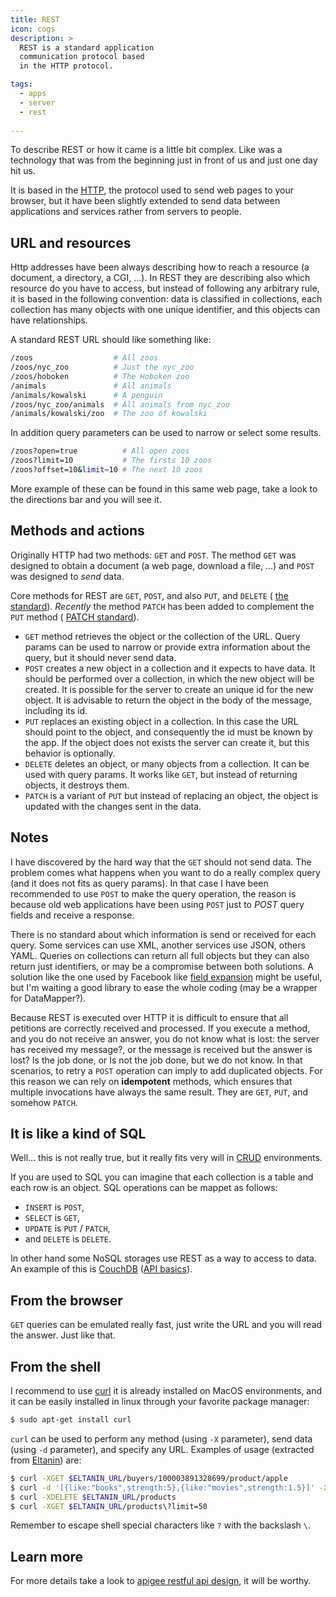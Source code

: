```yaml
---
title: REST
icon: cogs
description: >
  REST is a standard application
  communication protocol based
  in the HTTP protocol. 

tags:
  - apps
  - server
  - rest
  
---
```

To describe REST or how it came is a little bit complex.
Like 
<resource-link basename="json"></resource-link>
was a technology that was from the beginning just in
front of us and just one day hit us.

It is based in the 
[HTTP](http://en.wikipedia.org/wiki/Hypertext_Transfer_Protocol),
the protocol used to send web pages to your browser,
but it have been slightly extended to send data between 
applications and services rather from servers to people.

## URL and resources

Http addresses have been always describing how to reach a resource
(a document, a directory, a CGI, ...). 
In REST they are describing also which resource do you have to 
access, but instead of following any arbitrary rule, it is based
in the following convention: data is classified in collections,
each collection has many objects with one unique identifier, and this
objects can have relationships. 

A standard REST URL should like something like:

```bash
/zoos                  # All zoos
/zoos/nyc_zoo          # Just the nyc_zoo
/zoos/hoboken          # The Hoboken zoo
/animals               # All animals
/animals/kowalski      # A penguin
/zoos/nyc_zoo/animals  # All animals from nyc_zoo
/animals/kowalski/zoo  # The zoo of kowalski
```

In addition query parameters can be used
to narrow or select some results.

```bash
/zoos?open=true          # All open zoos
/zoos?limit=10           # The firsts 10 zoos
/zoos?offset=10&limit=10 # The next 10 zoos
```

More example of these can be found in this
same web page, take a look to the directions
bar and you will see it.
	
## Methods and actions

Originally HTTP had two methods: `GET` and `POST`.
The method `GET` was designed to obtain a
document (a web page, download a file, ...)
and `POST` was designed to *send* data.

Core methods for REST are `GET`, `POST`,
and also `PUT`, and `DELETE` (
[the standard](http://tools.ietf.org/html/rfc2616#section-9)).
*Recently* the method `PATCH` has been added to
complement the `PUT` method (
[PATCH standard](http://tools.ietf.org/html/rfc5789)).

- `GET` method retrieves the object or
the collection of the URL. 
Query params can be used to narrow
or provide extra information about the query,
but it should never send data.
- `POST` creates a new object in a collection
and it expects to have data.
It should be performed over a collection,
in which the new object will be created.
It is possible for the server to create
an unique id for the new object. It
is advisable to return the object
in the body of the message, 
including its id.
- `PUT` replaces an existing object
in a collection.
In this case the URL should point
to the object, and consequently
the id must be known by the app. 
If the object does not exists
the server can create it, but
this behavior is optionally.
- `DELETE` deletes an object, 
or many objects from a collection.
It can be used with query params.
It works like `GET`, but instead
of returning objects, it destroys them.
- `PATCH` is a variant of `PUT`
but instead of replacing an object,
the object is updated with the 
changes sent in the data.

## Notes

I have discovered by the hard way that 
the `GET` should not send data.
The problem comes what happens
when you want to do a really complex
query (and it does not fits as
query params). 
In that case I have been recommended
to use `POST` to make the query operation,
the reason is because old web applications
have been using `POST` just to *POST*
query fields and receive a response.

There is no standard about which
information is send or received for each query.
Some services can use XML, another
services use JSON, others YAML. 
Queries on collections can return all full objects
but they can also return just identifiers, or may
be a compromise between both solutions.
A solution like the one used by Facebook 
like 
[field expansion](http://developers.facebook.com/docs/reference/api/field_expansion/)
might be useful, 
but I'm waiting a good library to ease the whole coding
(may be a wrapper for DataMapper?).

Because REST is executed over HTTP
it is difficult to ensure that all
petitions are correctly received 
and processed. 
If you execute a method, 
and you do not receive an answer,
you do not know what is lost:
the server has received my message?,
or the message is received but the answer is lost?
Is the job done, or Is not the job done, 
but we do not know.
In that scenarios, to retry a `POST`
operation can imply to add duplicated objects.
For this reason we can rely on 
**idempotent** methods, 
which ensures that multiple invocations
have always the same result. They
are `GET`, `PUT`, and somehow `PATCH`.

## It is like a kind of SQL

Well... this is not really true,
but it really fits very will in 
[CRUD](http://en.wikipedia.org/wiki/Create,_read,_update_and_delete)
environments.

If you are used to SQL you can imagine that
each collection is a table and each row is
an object. SQL operations can 
be mappet as follows:

- `INSERT` is `POST`,
- `SELECT` is `GET`,
- `UPDATE` is `PUT` / `PATCH`,
- and `DELETE` is `DELETE`.

In other hand some NoSQL 
storages use REST 
as a way to access to data.
An example of this is 
[CouchDB](http://couchdb.apache.org/)
([API basics](http://docs.couchdb.org/en/latest/api-basics.html)).


## From the browser

`GET` queries can be emulated really fast,
just write the URL and you will read the
answer. Just like that.


## From the shell

I recommend to use [curl](http://en.wikipedia.org/wiki/CURL)
it is already installed on MacOS environments, 
and it can be easily installed in linux through your
favorite package manager:

```bash
$ sudo apt-get install curl
```
	
`curl` can be used to perform any method 
(using `-X` parameter), 
send data (using `-d` parameter),
and specify any URL.
Examples of usage (extracted from
[Eltanin](http://eltanin-eye.com))
are:

```bash
$ curl -XGET $ELTANIN_URL/buyers/100003891328699/product/apple
$ curl -d '[{like:"books",strength:5},{like:"movies",strength:1.5}]' -XPUT $ELTANIN_URL/buyers/100003891328699/social/likes
$ curl -XDELETE $ELTANIN_URL/products
$ curl -XGET $ELTANIN_URL/products\?limit=50
```

Remember to escape shell special characters like `?` with the backslash `\`.

## Learn more

For more details take a look to 
[apigee restful api design](https://blog.apigee.com/detail/restful_api_design),
it will be worthy.


